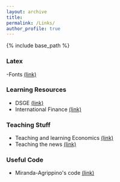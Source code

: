 ```yaml
---
layout: archive
title:
permalink: /Links/
author_profile: true
---
```

{% include base_path %}

### Latex

-Fonts [(link)](https://tug.org/FontCatalogue/sansseriffonts.html)


### Learning Resources
 
- DSGE [(link)](https://faculty.wcas.northwestern.edu/~lchrist/course/shorter_course.html)
- International Finance [(link)](https://www.gsb.stanford.edu/faculty-research/faculty/conferences/big-data-initiative-international-macro-finance/videos-codes?undefined)


### Teaching Stuff

- Teaching and learning Economics [(link)](https://serc.carleton.edu/econ/teaching_methods/index.html)
- Teaching the news [(link)](https://www.econedlink.org/teaching-the-news/)


### Useful Code

- Miranda-Agrippino's code [(link)](http://silviamirandaagrippino.com/code-data)
